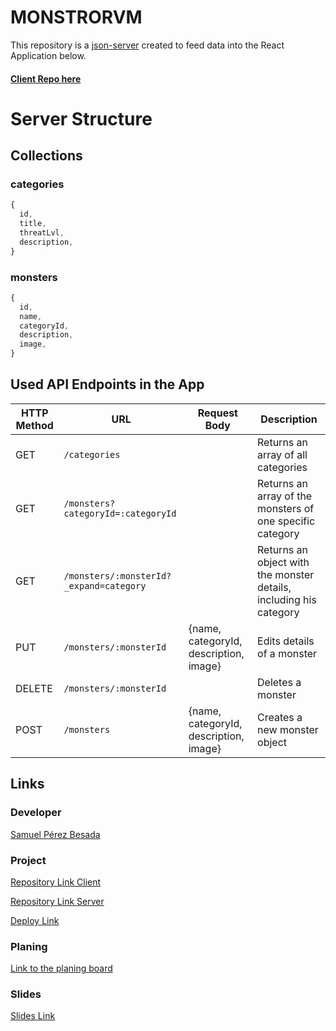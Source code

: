 # MONSTRORVM

This repository is a [json-server](https://github.com/typicode/json-server) created to feed data into the React Application below.

#### [Client Repo here](https://github.com/xMrAvocado/monstrorvm-client)

# Server Structure

## Collections

### categories

```javascript
{
  id,
  title,
  threatLvl,
  description,
}
```

### monsters

```javascript
{
  id,
  name,
  categoryId,
  description,
  image,
}
```

## Used API Endpoints in the App

| HTTP Method | URL                                    | Request Body                           | Description                                                       |
| ----------- | -------------------------------------- | -------------------------------------- | ----------------------------------------------------------------- |
| GET         | `/categories`                          |                                        | Returns an array of all categories                                |
| GET         | `/monsters?categoryId=:categoryId`     |                                        | Returns an array of the monsters of one specific category         |
| GET         | `/monsters/:monsterId?_expand=category`|                                        | Returns an object with the monster details, including his category|
| PUT         | `/monsters/:monsterId`                 | {name, categoryId, description, image} | Edits details of a monster                                        |
| DELETE      | `/monsters/:monsterId`                 |                                        | Deletes a monster                                                 |
| POST        | `/monsters`                            | {name, categoryId, description, image} | Creates a new monster object                                      |

## Links

### Developer

[Samuel Pérez Besada](https://github.com/xMrAvocado)

### Project

[Repository Link Client](https://github.com/xMrAvocado/monstrorvm-client)

[Repository Link Server](https://github.com/xMrAvocado/monstrorvm-server)

[Deploy Link](https://monstrorvm.netlify.app/)

### Planing

[Link to the planing board](https://excalidraw.com/#json=99u4AuvrFBE9i508Flt59,wP893E78xQjT3v4k9dX_hg)

### Slides

[Slides Link](www.your-slides-url-here.com)
